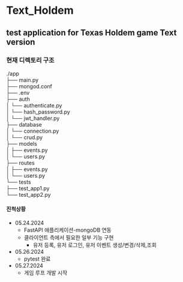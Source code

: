# Text_Holdem


## test application for Texas Holdem game Text version

### 현재 디렉토리 구조

./app  
├── main.py  
├── mongod.conf  
├── .env  
├── auth  
│   └── authenticate.py  
│   └── hash_password.py  
│   └── jwt_handler.py  
├── database  
│   └── connection.py  
│   └── crud.py  
├── models  
│   ├── events.py  
│   └── users.py  
├── routes  
│   ├── events.py  
│   └── users.py  
└── tests  
    ├── test_app1.py  
    └── test_app2.py  
  
#### 진척상황 
- 05.24.2024
  - FastAPI 애플리케이션-mongoDB 연동
  - 클라이언트 측에서 필요한 일부 기능 구현
    - 유저 등록, 유저 로그인, 유저 이벤트 생성/변경/삭제,조회
- 05.26.2024  
  - pytest 완료
- 05.27.2024  
  - 게임 루프 개발 시작
